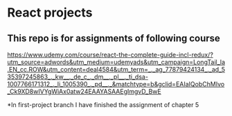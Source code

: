 # React projects 
## This repo is for assignments of following course
https://www.udemy.com/course/react-the-complete-guide-incl-redux/?utm_source=adwords&utm_medium=udemyads&utm_campaign=LongTail_la.EN_cc.ROW&utm_content=deal4584&utm_term=_._ag_77879424134_._ad_535397245863_._kw__._de_c_._dm__._pl__._ti_dsa-1007766171312_._li_1005390_._pd__._&matchtype=b&gclid=EAIaIQobChMIvo_Ck9XD8wIVYgWiAx0atw24EAAYASAAEgImgvD_BwE

*In first-project branch I have finished the assignment of chapter 5
